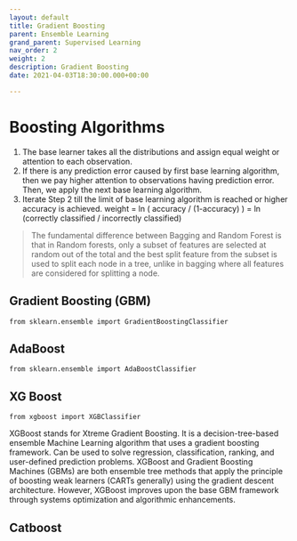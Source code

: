 ```yaml
---
layout: default
title: Gradient Boosting
parent: Ensemble Learning
grand_parent: Supervised Learning
nav_order: 2
weight: 2
description: Gradient Boosting
date: 2021-04-03T18:30:00.000+00:00

---
```

# Boosting Algorithms

1. The base learner takes all the distributions and assign equal weight or attention to each observation.
2. If there is any prediction error caused by first base learning algorithm, then we pay higher attention to observations having prediction error. Then, we apply the next base learning algorithm.
3. Iterate Step 2 till the limit of base learning algorithm is reached or higher accuracy is achieved. weight = ln ( accuracy / (1-accuracy) ) = ln (correctly classified / incorrectly classified)

> The fundamental difference between Bagging and Random Forest is that in Random forests, only a subset of features are selected at random out of the total and the best split feature from the subset is used to split each node in a tree, unlike in bagging where all features are considered for splitting a node.

## Gradient Boosting (GBM)

    from sklearn.ensemble import GradientBoostingClassifier

## AdaBoost

    from sklearn.ensemble import AdaBoostClassifier

## XG Boost

    from xgboost import XGBClassifier

XGBoost stands for Xtreme Gradient Boosting. It is a decision-tree-based ensemble Machine Learning algorithm that uses a gradient boosting framework. Can be used to solve regression, classification, ranking, and user-defined prediction problems. XGBoost and Gradient Boosting Machines (GBMs) are both ensemble tree methods that apply the principle of boosting weak learners (CARTs generally) using the gradient descent architecture. However, XGBoost improves upon the base GBM framework through systems optimization and algorithmic enhancements.

## Catboost